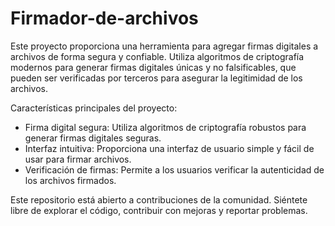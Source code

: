 # Firmador-de-archivos
Este proyecto proporciona una herramienta para agregar firmas digitales a archivos de forma segura y confiable. Utiliza algoritmos de criptografía modernos para generar firmas digitales únicas y no falsificables, que pueden ser verificadas por terceros para asegurar la legitimidad de los archivos.

Características principales del proyecto:
- Firma digital segura: Utiliza algoritmos de criptografía robustos para generar firmas digitales seguras.
- Interfaz intuitiva: Proporciona una interfaz de usuario simple y fácil de usar para firmar archivos.
- Verificación de firmas: Permite a los usuarios verificar la autenticidad de los archivos firmados.

Este repositorio está abierto a contribuciones de la comunidad. Siéntete libre de explorar el código, contribuir con mejoras y reportar problemas.
